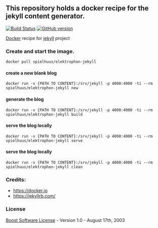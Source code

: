 ## This repository holds a docker recipe for the jekyll content generator.

[![Build Status](https://travis-ci.org/spielhuus/elektrophon-jekyll.svg?branch=master)](https://hub.docker.com/r/spielhuus/elektrophon-jekyll)
[![GitHub version](https://badge.fury.io/gh/spielhuus%2Felektrophon-jekyll.svg)](https://github.com/spielhuus/elektrophon/tree/master/docker)

[Docker](https://docker.io) recipe for [jekyll](https://jekyllrb.com/) project

### Create and start the image.

```
docker pull spielhuus/elektrophon-jekyll
```

#### create a new blank blog

```
docker run -v {PATH TO CONTENT}:/srv/jekyll -p 4000:4000 -ti --rm spielhuus/elektrophon-jekyll new
```

#### generate the blog

```
docker run -v {PATH TO CONTENT}:/srv/jekyll -p 4000:4000 -ti --rm spielhuus/elektrophon-jekyll build
```

#### serve the blog locally

```
docker run -v {PATH TO CONTENT}:/srv/jekyll -p 4000:4000 -ti --rm spielhuus/elektrophon-jekyll serve
```

#### serve the blog locally

```
docker run -v {PATH TO CONTENT}:/srv/jekyll -p 4000:4000 -ti --rm spielhuus/elektrophon-jekyll clean
```

### Credits:

* https://docker.io
* https://jekyllrb.com/


### License

[Boost Software License](http://www.boost.org/LICENSE_1_0.txt) - Version 1.0 - August 17th, 2003

